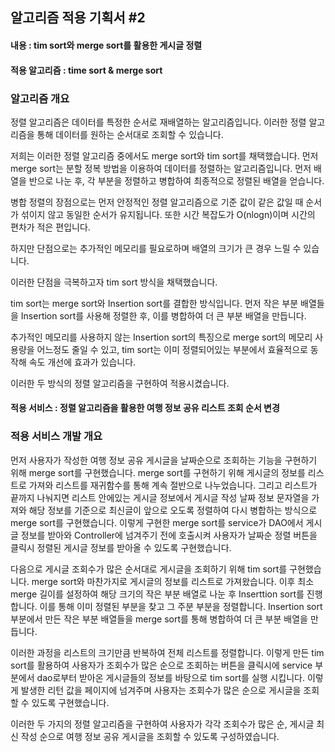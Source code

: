 ## 알고리즘 적용 기획서 #2

#### 내용 : tim sort와 merge sort를 활용한 게시글 정렬

#### 적용 알고리즘 : time sort & merge sort

### 알고리즘 개요

정렬 알고리즘은 데이터를 특정한 순서로 재배열하는 알고리즘입니다. 이러한 정렬 알고리즘을 통해 데이터를 원하는 순서대로 조회할 수 있습니다.

저희는 이러한 정렬 알고리즘 중에서도 merge sort와 tim sort를 채택했습니다. 먼저 merge sort는 분할 정복 방법을 이용하여 데이터를 정렬하는 알고리즘입니다. 먼저 배열을 반으로 나눈 후, 각 부분을 정렬하고 병합하여 최종적으로 정렬된 배열을 얻습니다.

병합 정렬의 장점으로는 먼저 안정적인 정렬 알고리즘으로 기준 값이 같은 값일 때 순서가 섞이지 않고 동일한 순서가 유지됩니다. 또한 시간 복잡도가 O(nlogn)이며 시간의 편차가 적은 편입니다.

하지만 단점으로는 추가적인 메모리를 필요로하며 배열의 크기가 큰 경우 느릴 수 있습니다.

이러한 단점을 극복하고자 tim sort 방식을 채택했습니다.

tim sort는 merge sort와 Insertion sort를 결합한 방식입니다. 먼저 작은 부분 배열들을 Insertion sort를 사용해 정렬한 후, 이를 병합하여 더 큰 부분 배열을 만듭니다. 

추가적인 메모리를 사용하지 않는 Insertion sort의 특징으로 merge sort의 메모리 사용량을 어느정도 줄일 수 있고, tim sort는 이미 정렬되어있는 부분에서 효율적으로 동작해 속도 개선에 효과가 있습니다.

이러한 두 방식의 정렬 알고리즘을 구현하여 적용시켰습니다.


#### 적용 서비스 : 정렬 알고리즘을 활용한 여행 정보 공유 리스트 조회 순서 변경

### 적용 서비스 개발 개요

먼저 사용자가 작성한 여행 정보 공유 게시글을 날짜순으로 조회하는 기능을 구현하기 위해 merge sort를 구현했습니다.
merge sort를 구현하기 위해 게시글의 정보를 리스트로 가져와 리스트를 재귀함수를 통해 계속 절반으로 나누었습니다.
그리고 리스트가 끝까지 나눠지면 리스트 안에있는 게시글 정보에서 게시글 작성 날짜 정보 문자열을 가져와 해당 정보를 기준으로 최신글이 앞으로 오도록 정렬하여 다시 병합하는 방식으로 merge sort를 구현했습니다. 이렇게 구현한 merge sort를 service가 DAO에서 게시글 정보를 받아와 Controller에 넘겨주기 전에
호출시켜 사용자가 날짜순 정렬 버튼을 클릭시 정렬된 게시글 정보를 받아올 수 있도록 구현했습니다.

다음으로 게시글 조회수가 많은 순서대로 게시글을 조회하기 위해 tim sort를 구현했습니다. merge sort와 마찬가지로 게시글의 정보를 리스트로 가져왔습니다. 이후 최소 merge 길이를 설정하여 해당 크기의 작은 부분 배열로 나눈 후 Inserttion sort를 진행합니다. 이를 통해 이미 정렬된 부분을 찾고 그 주분 부분을 정렬합니다.
Insertion sort 부분에서 만든 작은 부분 배열들을 merge sort를 통해 병합하여 더 큰 부분 배열을 만듭니다. 

이러한 과정을 리스트의 크기만큼 반복하여 전체 리스트를 정렬합니다.
이렇게 만든 tim sort를 활용하여 사용자가 조회수가 많은 순으로 조회하는 버튼을 클릭시에 service 부분에서 dao로부터 받아온 게시글들의 정보를 바탕으로 tim sort를 실행 시킵니다. 이렇게 발생한 리턴 값을 페이지에 넘겨주며 사용자는 조회수가 많은 순으로 게시글을 조회할 수 있도록 구현했습니다.

이러한 두 가지의 정렬 알고리즘을 구현하여 사용자가 각각 조회수가 많은 순, 게시글 최신 작성 순으로 여행 정보 공유 게시글을 조회할 수 있도록 구성하였습니다.
